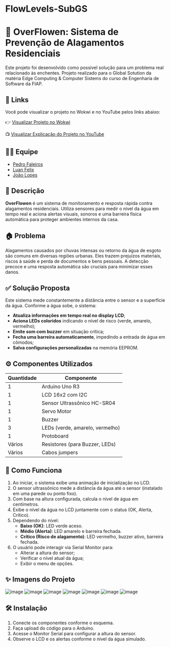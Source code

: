 # FlowLevels-SubGS

# 🌊 OverFlowen: Sistema de Prevenção de Alagamentos Residenciais

Este projeto foi desenvolvido como possível solução para um problema real relacionado às enchentes.
Projeto realizado para o Global Sotution da matéria Edge Computing & Computer Sistems do curso de Engenharia de Software da FIAP.

## 🔗 Links

Você pode visualizar o projeto no Wokwi e no YouTube pelos links abaixo:

👉 [Visualizar Projeto no Wokwi](https://wokwi.com/projects/432846681622453249)

📺 [Visualizar Explicação do Projeto no YouTube](https://youtu.be/1Rykeh_i0nM)

## 🙋‍♂️ Equipe

- [Pedro Faleiros](https://github.com/pedrofaleirosss)
- [Luan Felix](https://github.com/luansfff)
- [João Lopes](https://github.com/Joaolopes1311)

## 📌 Descrição

**OverFlowen** é um sistema de monitoramento e resposta rápida contra alagamentos residenciais. Utiliza sensores para medir o nível da água em tempo real e aciona alertas visuais, sonoros e uma barreira física automática para proteger ambientes internos da casa.

## 🏠 Problema

Alagamentos causados por chuvas intensas ou retorno da água de esgoto são comuns em diversas regiões urbanas. Eles trazem prejuízos materiais, riscos à saúde e perda de documentos e bens pessoais. A detecção precoce e uma resposta automática são cruciais para minimizar esses danos.

## ✅ Solução Proposta

Este sistema mede constantemente a distância entre o sensor e a superfície da água. Conforme a água sobe, o sistema:

- **Atualiza informações em tempo real no display LCD**;
- **Aciona LEDs coloridos** indicando o nível de risco (verde, amarelo, vermelho);
- **Emite som com buzzer** em situação crítica;
- **Fecha uma barreira automaticamente**, impedindo a entrada de água em cômodos;
- **Salva configurações personalizadas** na memória EEPROM.

## ⚙️ Componentes Utilizados

| Quantidade | Componente               |
|------------|--------------------------|
| 1          | Arduino Uno R3           |
| 1          | LCD 16x2 com I2C         |
| 1          | Sensor Ultrassônico HC-SR04 |
| 1          | Servo Motor|
| 1          | Buzzer                   |
| 3          | LEDs (verde, amarelo, vermelho) |
| 1          | Protoboard               |
| Vários     | Resistores (para Buzzer, LEDs) |
| Vários     | Cabos jumpers            |

## 🧠 Como Funciona

1. Ao iniciar, o sistema exibe uma animação de inicialização no LCD.
2. O sensor ultrassônico mede a distância da água até o sensor (instalado em uma parede ou ponto fixo).
3. Com base na altura configurada, calcula o nível de água em centímetros.
4. Exibe o nível da água no LCD juntamente com o status (OK, Alerta, Crítico).
5. Dependendo do nível:
   - **Baixo (OK)**: LED verde aceso.
   - **Médio (Alerta)**: LED amarelo e barreira fechada.
   - **Crítico (Risco de alagamento)**: LED vermelho, buzzer ativo, barreira fechada.
6. O usuário pode interagir via Serial Monitor para:
   - Alterar a altura do sensor;
   - Verificar o nível atual da água;
   - Exibir o menu de opções.

## ✨ Imagens do Projeto

![image](https://github.com/user-attachments/assets/10c68bb6-6239-4005-a5f6-eb5897e05be5)
![image](https://github.com/user-attachments/assets/985ccc7e-e554-449f-8a6d-ec7e71200201)
![image](https://github.com/user-attachments/assets/4fbc041f-f2fa-47dc-8672-773ca43ee6e6)
![image](https://github.com/user-attachments/assets/bf813c7d-f534-4ffc-b2f4-24659ce92503)
![image](https://github.com/user-attachments/assets/d6c90bf5-48fb-4f7e-bcbf-854d78ca4d5f)
![image](https://github.com/user-attachments/assets/de5f2c54-704c-4e9a-bbf3-3507a37895c8)
![image](https://github.com/user-attachments/assets/cc770b3f-b2c0-4969-bde7-db4fd03e3f47)

## 🛠️ Instalação

1. Conecte os componentes conforme o esquema.
2. Faça upload do código para o Arduino.
3. Acesse o Monitor Serial para configurar a altura do sensor.
4. Observe o LCD e os alertas conforme o nível da água simulado.

